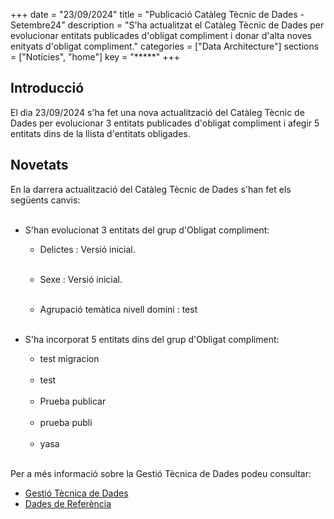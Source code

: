 +++ 
date        = "23/09/2024" 
title       = "Publicació Catàleg Tècnic de Dades - Setembre24" 
description = "S'ha actualitzat el Catàleg Tècnic de Dades per evolucionar entitats publicades d'obligat compliment i donar d'alta noves enityats d'obligat compliment." 
categories  = ["Data Architecture"] 
sections    = ["Notícies", "home"] 
key = "*****" 
+++ 

  

## Introducció 

El dia 23/09/2024 s'ha fet una nova actualització del Catàleg Tècnic de Dades per evolucionar 3 entitats publicades d'obligat compliment i afegir 5 entitats dins de la llista d'entitats obligades. 

## Novetats 

En la darrera actualització del Catàleg Tècnic de Dades s'han fet els següents canvis:<br><br> 

- S'han evolucionat 3 entitats del grup d'Obligat compliment:<br> 

  - Delictes : Versió inicial.<br><br>
  - Sexe : Versió inicial.<br><br>




  - Agrupació temàtica nivell domini : test<br><br>





- S'ha incorporat 5 entitats dins del grup d'Obligat compliment:<br> 

  - test migracion<br><br>
  - test<br><br>
  - Prueba publicar<br><br>
  - prueba publi<br><br>
  - yasa<br><br>




Per a més informació sobre la Gestió Tècnica de Dades podeu consultar: 


* [Gestió Tècnica de Dades](https://canigo.ctti.gencat.cat/plataformes/dadesref/gestiodades/) 
* [Dades de Referència](https://canigo.ctti.gencat.cat/plataformes/dadesref/dadesref/) 